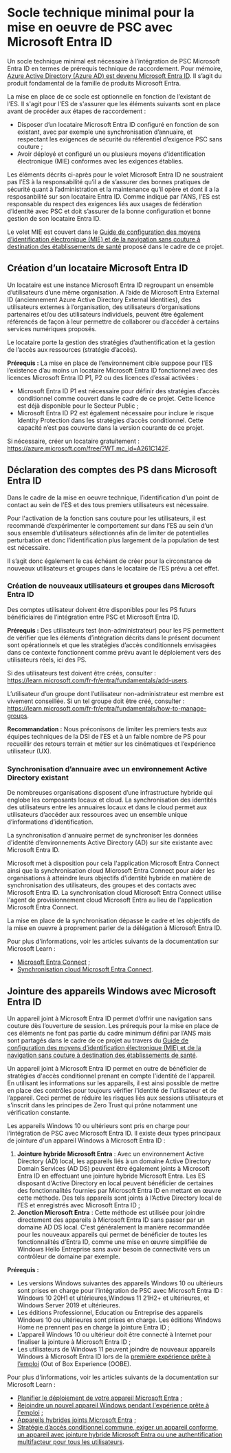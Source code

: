 # Socle technique minimal pour la mise en oeuvre de PSC avec Microsoft Entra ID

Un socle technique minimal est nécessaire à l’intégration de PSC Microsoft Entra ID en termes de prérequis technique de raccordement. Pour mémoire, [Azure Active Directory (Azure AD) est devenu Microsoft Entra ID](https://techcommunity.microsoft.com/t5/microsoft-entra-azure-ad-blog/azure-ad-is-becoming-microsoft-entra-id/ba-p/2520436). Il s’agit du produit fondamental de la famille de produits Microsoft Entra.

La mise en place de ce socle est optionnelle en fonction de l’existant de l’ES. Il s'agit pour l'ES de s'assurer que les éléments suivants sont en place avant de procéder aux étapes de raccordement :
*   Disposer d’un locataire Microsoft Entra ID configuré en fonction de son existant, avec par exemple une synchronisation d’annuaire, et respectant les exigences de sécurité du référentiel d’exigence PSC sans couture ;
*   Avoir déployé et configuré un ou plusieurs moyens d'identification électronique (MIE) conformes avec les exigences établies.

Les éléments décrits ci-après pour le volet Microsoft Entra ID ne soustraient pas l’ES à la responsabilité qu’il a de s’assurer des bonnes pratiques de sécurité quant à l’administration et la maintenance qu’il opère et dont il a la resposanbilité sur son locataire Entra ID. Comme indiqué par l'ANS, l’ES est responsable du respect des exigences liés aux usages de fédération d’identité avec PSC et doit s’assurer de la bonne configuration et bonne gestion de son locataire Entra ID.

Le volet MIE est couvert dans le [Guide de configuration des moyens d’identification électronique (MIE) et de la navigation sans couture à destination des établissements de santé](https://aka.ms/psc_mie_entraid) proposé dans le cadre de ce projet.

##	Création d’un locataire Microsoft Entra ID  

Un locataire est une instance Microsoft Entra ID regroupant un ensemble d’utilisateurs d’une même organisation. A l’aide de Microsoft Entra External ID (anciennement Azure Active Directory External Identities), des utilisateurs externes à l’organisation, des utilisateurs d’organisations partenaires et/ou des utilisateurs individuels, peuvent être également référencés de façon à leur permettre de collaborer ou d’accéder à certains services numériques proposés. 

Le locataire porte la gestion des stratégies d’authentification et la gestion de l’accès aux ressources (stratégie d’accès).

**Prérequis :** La mise en place de l’environnement cible suppose pour l’ES l’existence d’au moins un locataire Microsoft Entra ID fonctionnel avec des licences Microsoft Entra ID P1, P2 ou des licences d’essai activées :
*   Microsoft Entra ID P1 est nécessaire pour définir des stratégies d’accès conditionnel comme couvert dans le cadre de ce projet. Cette licence est déjà disponible pour le Secteur Public ;
*   Microsoft Entra ID P2 est également nécessaire pour inclure le risque Identity Protection dans les stratégies d’accès conditionnel. Cette capacité n’est pas couverte dans la version courante de ce projet.

Si nécessaire, créer un locataire gratuitement : https://azure.microsoft.com/free/?WT.mc_id=A261C142F.

## Déclaration des comptes des PS dans Microsoft Entra ID

Dans le cadre de la mise en oeuvre technique, l’identification d’un point de contact au sein de l’ES et des tous premiers utilisateurs est nécessaire.

Pour l'activation de la fonction sans couture pour les utilisateurs, il est recommandé d’expérimenter le comportement sur dans l’ES au sein d’un sous ensemble d’utilisateurs sélectionnés afin de limiter de potentielles perturbation et donc l’identification plus largement de la population de test est nécessaire. 

Il s’agit donc également le cas échéant de créer pour la circonstance de nouveaux utilisateurs et groupes dans le locataire de l’ES prévu à cet effet.

### Création de nouveaux utilisateurs et groupes dans Microsoft Entra ID

Des comptes utilisateur doivent être disponibles pour les PS futurs bénéficiaires de l’intégration entre PSC et Microsoft Entra ID.

**Prérequis :** Des utilisateurs test (non-administrateur) pour les PS permettent de vérifier que les éléments d’intégration décrits dans le présent document sont opérationnels et que les stratégies d’accès conditionnels envisagées dans ce contexte fonctionnent comme prévu avant le déploiement vers des utilisateurs réels, ici des PS. 

Si des utilisateurs test doivent être créés, consulter : https://learn.microsoft.com/fr-fr/entra/fundamentals/add-users.

L’utilisateur d’un groupe dont l’utilisateur non-administrateur est membre est vivement conseillée. Si un tel groupe doit être créé, consulter : https://learn.microsoft.com/fr-fr/entra/fundamentals/how-to-manage-groups.

**Recommandation :** Nous préconisons de limiter les premiers tests aux équipes techniques de la DSI de l’ES et à un faible nombre de PS pour recueillir des retours terrain et métier sur les cinématiques et l’expérience utilisateur (UX).

### Synchronisation d’annuaire avec un environnement Active Directory existant

De nombreuses organisations disposent d’une infrastructure hybride qui englobe les composants locaux et cloud. La synchronisation des identités des utilisateurs entre les annuaires locaux et dans le cloud permet aux utilisateurs d’accéder aux ressources avec un ensemble unique d’informations d’identification.

La synchronisation d'annuaire permet de synchroniser les données d'identité d’environnements Active Directory (AD) sur site existante avec Microsoft Entra ID.

Microsoft met à disposition pour cela l'application Microsoft Entra Connect ainsi que la synchronisation cloud Microsoft Entra Connect pour aider les organisations à atteindre leurs objectifs d'identité hybride en matière de synchronisation des utilisateurs, des groupes et des contacts avec Microsoft Entra ID. La synchronisation cloud Microsoft Entra Connect utilise l'agent de provisionnement cloud Microsoft Entra au lieu de l'application Microsoft Entra Connect.

La mise en place de la synchronisation dépasse le cadre et les objectifs de la mise en ouevre à proprement parler de la délégation à Microsoft Entra ID. 

Pour plus d'informations, voir les articles suivants de la documentation sur Microsoft Learn : 
*   [Microsoft Entra Connect](https://learn.microsoft.com/fr-fr/entra/architecture/sync-directory) ;
*   [Synchronisation cloud Microsoft Entra Connect](https://learn.microsoft.com/fr-fr/entra/identity/hybrid/cloud-sync/what-is-cloud-sync).

## Jointure des appareils Windows avec Microsoft Entra ID

Un appareil joint à Microsoft Entra ID permet d’offrir une navigation sans couture dès l’ouverture de session. Les prérequis pour la mise en place de ces éléments ne font pas partie du cadre minimum défini par l’ANS mais sont partagés dans le cadre de ce projet au travers du [Guide de configuration des moyens d’identification électronique (MIE) et de la navigation sans couture à destination des établissements de santé](https://aka.ms/psc_mie_entraid). 

Un appareil joint à Microsoft Entra ID permet en outre de bénéficier de stratégies d'accès conditionnel prenant en compte l'identité de l'appareil. En utilisant les informations sur les appareils, il est ainsi possible de mettre en place des contrôles pour toujours vérifier l'identité de l'utilisateur et de l’appareil. Ceci permet de réduire les risques liés aux sessions utilisateurs et s'inscrit dans les principes de Zero Trust qui prône notamment une vérification constante. 

Les appareils Windows 10 ou ultérieurs sont pris en charge pour l’intégration de PSC avec Microsoft Entra ID. Il existe deux types principaux de jointure d'un appareil Windows à Microsoft Entra ID :  
1.	**Jointure hybride Microsoft Entra** : Avec un environnement Active Directory (AD) local, les appareils liés à un  domaine Active Directory Domain Services (AD DS) peuvent être également joints à Microsoft Entra ID en effectuant une jointure hybride Microsoft Entra.  Les ES disposant d'Active Directory en local peuvent bénéficier de certaines des fonctionnalités fournies par Microsoft Entra ID en mettant en œuvre cette méthode. Des tels appareils sont joints à l’Active Directory local de l’ES et enregistrés avec Microsoft Entra ID ;
2.	**Jonction Microsoft Entra** : Cette méthode est utilisée pour joindre directement des appareils à Microsoft Entra ID sans passer par un domaine AD DS local. C'est généralement la manière recommandée pour les nouveaux appareils qui permet de bénéficier de toutes les fonctionnalités d’Entra ID, comme une mise en œuvre simplifiée de Windows Hello Entreprise sans avoir besoin de connectivité vers un contrôleur de domaine par exemple. 

**Prérequis :** 
*   Les versions Windows suivantes des appareils Windows 10 ou ultérieurs sont prises en charge pour l’intégration de PSC avec Microsoft Entra ID : Windows 10 20H1 et ultérieures,Windows 11 21H2+ et ultérieures, et Windows Server 2019 et ultérieures.
*   Les éditions Professionnel, Education ou Entreprise des appareils Windows 10 ou ultérieures sont prises en charge. Les éditions Windows Home ne prennent pas en charge la jointure Entra ID ;
*   L’appareil Windows 10 ou ultérieur doit être connecté à Internet pour finaliser la jointure à Microsoft Entra ID ;
*   Les utilisateurs de Windows 11 peuvent joindre de nouveaux appareils Windows à Microsoft Entra ID lors de la [première expérience prête à l’emploi](https://learn.microsoft.com/fr-fr/windows-hardware/customize/desktop/customize-oobe-in-windows-11) (Out of Box Experience (OOBE). 

Pour plus d'informations, voir les articles suivants de la documentation sur Microsoft Learn : 
*   [Planifier le déploiement de votre appareil Microsoft Entra](https://learn.microsoft.com/fr-FR/entra/identity/devices/plan-device-deployment) ;
*   [Rejoindre un nouvel appareil Windows pendant l'expérience prête à l'emploi](https://learn.microsoft.com/fr-fr/entra/identity/devices/device-join-out-of-box) ;
*   [Appareils hybrides joints Microsoft Entra](https://learn.microsoft.com/fr-fr/entra/identity/devices/concept-hybrid-join) ;
*   [Stratégie d’accès conditionnel commune, exiger un appareil conforme, un appareil avec jointure hybride Microsoft Entra ou une authentification multifacteur pour tous les utilisateurs](https://learn.microsoft.com/fr-fr/entra/identity/conditional-access/howto-conditional-access-policy-compliant-device).